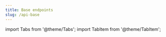 ```yaml
---
title: Base endpoints
slug: /api-base
---
```


import Tabs from '@theme/Tabs';
import TabItem from '@theme/TabItem';